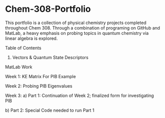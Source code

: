 # Chem-308-Portfolio
This portfolio is a collection of physical chemistry projects completed throughout Chem 308. Through a combination of programing on GitHub and MatLab, a heavy emphasis on probing topics in quantum chemistry via linear algebra is explored. 

Table of Contents

1. Vectors & Quantum State Descriptors 

MatLab Work

Week 1: KE Matrix For PIB Example

Week 2: Probing PIB Eigenvalues 

Week 3:
  a) Part 1: Continuation of Week 2; finalized form for investigating PIB
  
  b) Part 2: Special Code needed to run Part 1
